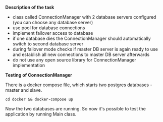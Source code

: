 **Description of the task**

  - class called ConnectionManager with 2 database servers configured (you can choose any database server)  
  - use pool for database connections  
  - implement failover access to database  
  - if one database dies the ConnectionManager should automatically switch to second database server  
  - during failover mode checks if master DB server is again ready to use and establish all new connections to master DB server afterwards
  - do not use any open source library for ConnectionManager implementation
  

**Testing of ConnectionManager**

There is a docker compose file, which starts two postgres databases - master and slave.

`cd docker && docker-compose up`

Now the two databases are running. So now it's possible to test the application by running Main class. 
